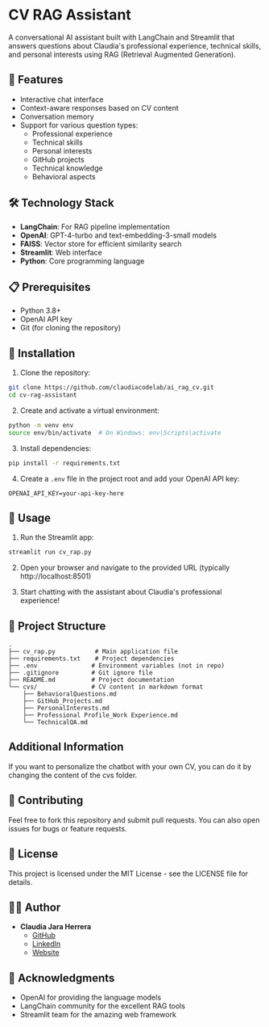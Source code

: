 # CV RAG Assistant

A conversational AI assistant built with LangChain and Streamlit that answers questions about Claudia's professional experience, technical skills, and personal interests using RAG (Retrieval Augmented Generation).

## 🚀 Features

- Interactive chat interface
- Context-aware responses based on CV content
- Conversation memory
- Support for various question types:
  - Professional experience
  - Technical skills
  - Personal interests
  - GitHub projects
  - Technical knowledge
  - Behavioral aspects

## 🛠️ Technology Stack

- **LangChain**: For RAG pipeline implementation
- **OpenAI**: GPT-4-turbo and text-embedding-3-small models
- **FAISS**: Vector store for efficient similarity search
- **Streamlit**: Web interface
- **Python**: Core programming language

## 📋 Prerequisites

- Python 3.8+
- OpenAI API key
- Git (for cloning the repository)

## 🔧 Installation

1. Clone the repository:
```bash
git clone https://github.com/claudiacodelab/ai_rag_cv.git
cd cv-rag-assistant
```

2. Create and activate a virtual environment:
```bash
python -m venv env
source env/bin/activate  # On Windows: env\Scripts\activate
```

3. Install dependencies:
```bash
pip install -r requirements.txt
```

4. Create a `.env` file in the project root and add your OpenAI API key:
```
OPENAI_API_KEY=your-api-key-here
```

## 🚀 Usage

1. Run the Streamlit app:
```bash
streamlit run cv_rap.py
```

2. Open your browser and navigate to the provided URL (typically http://localhost:8501)

3. Start chatting with the assistant about Claudia's professional experience!

## 📁 Project Structure

```
.
├── cv_rap.py           # Main application file
├── requirements.txt    # Project dependencies
├── .env               # Environment variables (not in repo)
├── .gitignore         # Git ignore file
├── README.md          # Project documentation
└── cvs/               # CV content in markdown format
    ├── BehavioralQuestions.md
    ├── GitHub_Projects.md
    ├── PersonalInterests.md
    ├── Professional Profile_Work Experience.md
    └── TechnicalQA.md
```
## Additional Information
 
 If you want to personalize the chatbot with your own CV, you can do it by changing the content of the cvs folder.

## 🤝 Contributing

Feel free to fork this repository and submit pull requests. You can also open issues for bugs or feature requests.

## 📝 License

This project is licensed under the MIT License - see the LICENSE file for details.

## 👩‍💻 Author

- **Claudia Jara Herrera**
  - [GitHub](https://github.com/ClaudiaCodeLab)
  - [LinkedIn](https://linkedin.com/in/claudia4jh/)
  - [Website](https://www.claudia.land/)

## 🙏 Acknowledgments

- OpenAI for providing the language models
- LangChain community for the excellent RAG tools
- Streamlit team for the amazing web framework